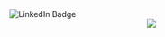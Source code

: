 
<div id="badges">
  <img src="https://img.shields.io/badge/LinkedIn-blue?style=for-the-badge&logo=linkedin&logoColor=white" alt="LinkedIn Badge"/>
</div>
<div id="header" align="center">
  <img src="https://media.giphy.com/media/CLYQoz3odO9H0iNZY9/giphy-downsized.gif"/>
</div>
